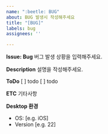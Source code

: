 ```yaml
---
name: ":beetle: BUG"
about: BUG 발생시 작성해주세요
title: "[BUG]"
labels: bug
assignees: ''

---
```


**Issue: Bug**
버그 발생 상황을 입력해주세요.

**Description**
설명을 작성해주세요.

**ToDo**
[ ] todo
[ ] todo

**ETC**
기타사항

**Desktop 환경**
 - OS: [e.g. iOS]
 - Version [e.g. 22]
